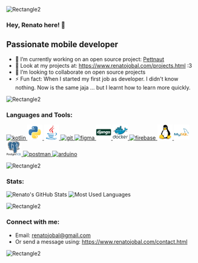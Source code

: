 ![Rectangle2](https://user-images.githubusercontent.com/35740463/114885390-36033080-9dcc-11eb-9003-29e472e3c8ff.jpg)


### Hey, Renato here! 👋

## Passionate mobile developer

- 🔭 I’m currently working on an open source project: [Pettnaut](https://github.com/pettnaut) 
- 🌱 Look at my projects at: https://www.renatojobal.com/projects.html :3
- 👯 I’m looking to collaborate on open source projects
- ⚡ Fun fact: When I started my first job as developer. I didn't know nothing. Now is the same jaja ... but I learnt how to learn more quickly.

![Rectangle2](https://user-images.githubusercontent.com/35740463/114885390-36033080-9dcc-11eb-9003-29e472e3c8ff.jpg)
### Languages and Tools:
<p align="left">
  <a href="https://kotlinlang.org" target="_blank">
    <img
      src="https://www.vectorlogo.zone/logos/kotlinlang/kotlinlang-icon.svg"
      alt="kotlin"
      width="40"
      height="40"
    />
  </a>
  <a href="https://www.python.org" target="_blank">
    <img
      src="https://raw.githubusercontent.com/devicons/devicon/master/icons/python/python-original.svg"
      alt="python"
      width="40"
      height="40"
    />
  </a>
  <a href="https://www.java.com" target="_blank">
    <img
      src="https://raw.githubusercontent.com/devicons/devicon/master/icons/java/java-original.svg"
      alt="java"
      width="40"
      height="40"
    />
  </a>
  <a href="https://git-scm.com/" target="_blank">
    <img
      src="https://www.vectorlogo.zone/logos/git-scm/git-scm-icon.svg"
      alt="git"
      width="40"
      height="40"
    />
  </a>
  <a href="https://www.figma.com/" target="_blank">
    <img
      src="https://www.vectorlogo.zone/logos/figma/figma-icon.svg"
      alt="figma"
      width="40"
      height="40"
    />
  </a>

  <a href="https://www.djangoproject.com/" target="_blank">
    <img
      src="https://raw.githubusercontent.com/devicons/devicon/master/icons/django/django-original.svg"
      alt="django"
      width="40"
      height="40"
    />
  </a>
  <a href="https://www.docker.com/" target="_blank">
    <img
      src="https://raw.githubusercontent.com/devicons/devicon/master/icons/docker/docker-original-wordmark.svg"
      alt="docker"
      width="40"
      height="40"
    />
  </a>

  <a href="https://firebase.google.com/" target="_blank">
    <img
      src="https://www.vectorlogo.zone/logos/firebase/firebase-icon.svg"
      alt="firebase"
      width="40"
      height="40"
    />
  </a>

  <a href="https://www.linux.org/" target="_blank">
    <img
      src="https://raw.githubusercontent.com/devicons/devicon/master/icons/linux/linux-original.svg"
      alt="linux"
      width="40"
      height="40"
    />
  </a>
  <a href="https://www.mysql.com/" target="_blank">
    <img
      src="https://raw.githubusercontent.com/devicons/devicon/master/icons/mysql/mysql-original-wordmark.svg"
      alt="mysql"
      width="40"
      height="40"
    />
  </a>
  <a href="https://www.postgresql.org" target="_blank">
    <img
      src="https://raw.githubusercontent.com/devicons/devicon/master/icons/postgresql/postgresql-original-wordmark.svg"
      alt="postgresql"
      width="40"
      height="40"
    />
  </a>
  <a href="https://postman.com" target="_blank">
    <img
      src="https://www.vectorlogo.zone/logos/getpostman/getpostman-icon.svg"
      alt="postman"
      width="40"
      height="40"
    />
  </a>

  <a href="https://www.arduino.cc/" target="_blank">
    <img
      src="https://cdn.worldvectorlogo.com/logos/arduino-1.svg"
      alt="arduino"
      width="40"
      height="40"
    />
  </a>
</p>

![Rectangle2](https://user-images.githubusercontent.com/35740463/114885390-36033080-9dcc-11eb-9003-29e472e3c8ff.jpg)
### Stats:
![Renato's GitHub Stats](https://github-readme-stats.vercel.app/api?username=renatojobal&show_icons=true&locale=en) ![Most Used Languages](https://github-readme-stats.vercel.app/api/top-langs?username=renatojobal&show_icons=true&locale=en&layout=compact)

![Rectangle2](https://user-images.githubusercontent.com/35740463/114885390-36033080-9dcc-11eb-9003-29e472e3c8ff.jpg)



### Connect with me:

- Email: renatojobal@gmail.com
- Or send a message using: https://www.renatojobal.com/contact.html

![Rectangle2](https://user-images.githubusercontent.com/35740463/114885390-36033080-9dcc-11eb-9003-29e472e3c8ff.jpg)
